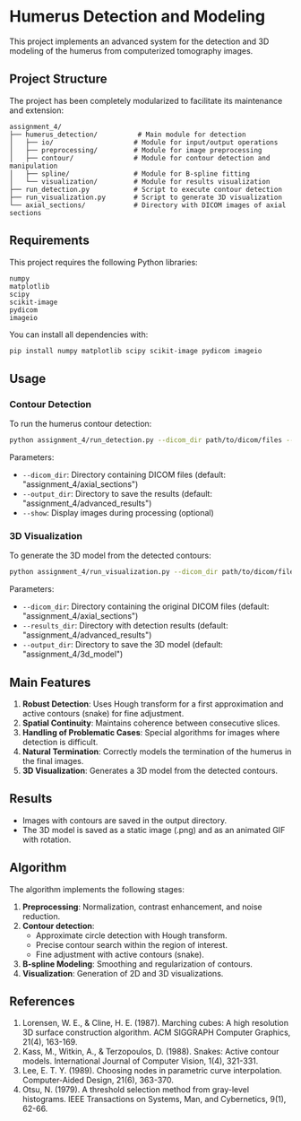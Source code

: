 # Humerus Detection and Modeling

This project implements an advanced system for the detection and 3D modeling of the humerus from computerized tomography images.

## Project Structure

The project has been completely modularized to facilitate its maintenance and extension:

```
assignment_4/
├── humerus_detection/          # Main module for detection
│   ├── io/                    # Module for input/output operations
│   ├── preprocessing/         # Module for image preprocessing
│   ├── contour/               # Module for contour detection and manipulation
│   ├── spline/                # Module for B-spline fitting
│   └── visualization/         # Module for results visualization
├── run_detection.py           # Script to execute contour detection
├── run_visualization.py       # Script to generate 3D visualization
└── axial_sections/            # Directory with DICOM images of axial sections
```

## Requirements

This project requires the following Python libraries:

```
numpy
matplotlib
scipy
scikit-image
pydicom
imageio
```

You can install all dependencies with:

```bash
pip install numpy matplotlib scipy scikit-image pydicom imageio
```

## Usage

### Contour Detection

To run the humerus contour detection:

```bash
python assignment_4/run_detection.py --dicom_dir path/to/dicom/files --output_dir path/to/output
```

Parameters:
- `--dicom_dir`: Directory containing DICOM files (default: "assignment_4/axial_sections")
- `--output_dir`: Directory to save the results (default: "assignment_4/advanced_results")
- `--show`: Display images during processing (optional)

### 3D Visualization

To generate the 3D model from the detected contours:

```bash
python assignment_4/run_visualization.py --dicom_dir path/to/dicom/files --results_dir path/to/results --output_dir path/to/3d/model
```

Parameters:
- `--dicom_dir`: Directory containing the original DICOM files (default: "assignment_4/axial_sections")
- `--results_dir`: Directory with detection results (default: "assignment_4/advanced_results")
- `--output_dir`: Directory to save the 3D model (default: "assignment_4/3d_model")

## Main Features

1. **Robust Detection**: Uses Hough transform for a first approximation and active contours (snake) for fine adjustment.
2. **Spatial Continuity**: Maintains coherence between consecutive slices.
3. **Handling of Problematic Cases**: Special algorithms for images where detection is difficult.
4. **Natural Termination**: Correctly models the termination of the humerus in the final images.
5. **3D Visualization**: Generates a 3D model from the detected contours.

## Results

- Images with contours are saved in the output directory.
- The 3D model is saved as a static image (.png) and as an animated GIF with rotation.

## Algorithm

The algorithm implements the following stages:

1. **Preprocessing**: Normalization, contrast enhancement, and noise reduction.
2. **Contour detection**:
   - Approximate circle detection with Hough transform.
   - Precise contour search within the region of interest.
   - Fine adjustment with active contours (snake).
3. **B-spline Modeling**: Smoothing and regularization of contours.
4. **Visualization**: Generation of 2D and 3D visualizations.

## References

1. Lorensen, W. E., & Cline, H. E. (1987). Marching cubes: A high resolution 3D surface construction algorithm. ACM SIGGRAPH Computer Graphics, 21(4), 163-169.
2. Kass, M., Witkin, A., & Terzopoulos, D. (1988). Snakes: Active contour models. International Journal of Computer Vision, 1(4), 321-331.
3. Lee, E. T. Y. (1989). Choosing nodes in parametric curve interpolation. Computer-Aided Design, 21(6), 363-370.
4. Otsu, N. (1979). A threshold selection method from gray-level histograms. IEEE Transactions on Systems, Man, and Cybernetics, 9(1), 62-66. 